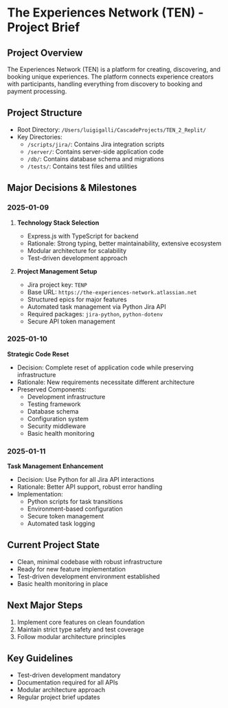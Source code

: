 # The Experiences Network (TEN) - Project Brief

## Project Overview
The Experiences Network (TEN) is a platform for creating, discovering, and booking unique experiences. The platform connects experience creators with participants, handling everything from discovery to booking and payment processing.

## Project Structure
- Root Directory: `/Users/luigigalli/CascadeProjects/TEN_2_Replit/`
- Key Directories:
  - `/scripts/jira/`: Contains Jira integration scripts
  - `/server/`: Contains server-side application code
  - `/db/`: Contains database schema and migrations
  - `/tests/`: Contains test files and utilities

## Major Decisions & Milestones

### 2025-01-09
1. **Technology Stack Selection**
   - Express.js with TypeScript for backend
   - Rationale: Strong typing, better maintainability, extensive ecosystem
   - Modular architecture for scalability
   - Test-driven development approach

2. **Project Management Setup**
   - Jira project key: `TENP`
   - Base URL: `https://the-experiences-network.atlassian.net`
   - Structured epics for major features
   - Automated task management via Python Jira API
   - Required packages: `jira-python`, `python-dotenv`
   - Secure API token management

### 2025-01-10
**Strategic Code Reset**
- Decision: Complete reset of application code while preserving infrastructure
- Rationale: New requirements necessitate different architecture
- Preserved Components:
  - Development infrastructure
  - Testing framework
  - Database schema
  - Configuration system
  - Security middleware
  - Basic health monitoring

### 2025-01-11
**Task Management Enhancement**
- Decision: Use Python for all Jira API interactions
- Rationale: Better API support, robust error handling
- Implementation:
  * Python scripts for task transitions
  * Environment-based configuration
  * Secure token management
  * Automated task logging

## Current Project State
- Clean, minimal codebase with robust infrastructure
- Ready for new feature implementation
- Test-driven development environment established
- Basic health monitoring in place

## Next Major Steps
1. Implement core features on clean foundation
2. Maintain strict type safety and test coverage
3. Follow modular architecture principles

## Key Guidelines
- Test-driven development mandatory
- Documentation required for all APIs
- Modular architecture approach
- Regular project brief updates
